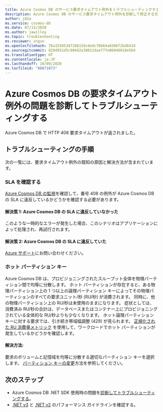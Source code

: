 ```yaml
---
title: Azure Cosmos DB のサービス要求タイムアウト例外をトラブルシューティングする
description: Azure Cosmos DB のサービス要求タイムアウト例外を診断して修正する方法について説明します。
author: j82w
ms.service: cosmos-db
ms.date: 07/13/2020
ms.author: jawilley
ms.topic: troubleshooting
ms.reviewer: sngun
ms.openlocfilehash: 76a1558534728613dcdedc78b64a0366f2bd643d
ms.sourcegitcommit: 829d951d5c90442a38012daaf77e86046018e5b9
ms.translationtype: HT
ms.contentlocale: ja-JP
ms.lasthandoff: 10/09/2020
ms.locfileid: "88871073"
---
```

# <a name="diagnose-and-troubleshoot-azure-cosmos-db-request-timeout-exceptions"></a>Azure Cosmos DB の要求タイムアウト例外の問題を診断してトラブルシューティングする
Azure Cosmos DB で HTTP 408 要求タイムアウトが返されました。

## <a name="troubleshooting-steps"></a>トラブルシューティングの手順
次の一覧には、要求タイムアウト例外の既知の原因と解決方法が含まれています。

### <a name="check-the-sla"></a>SLA を確認する
[Azure Cosmos DB の監視](monitor-cosmos-db.md)を確認して、番号 408 の例外が Azure Cosmos DB の SLA に違反しているかどうかを確認する必要があります。

#### <a name="solution-1-it-didnt-violate-the-azure-cosmos-db-sla"></a>解決策 1: Azure Cosmos DB の SLA に違反していなかった
このような一時的なエラーが発生した場合、このシナリオはアプリケーションによって処理され、再試行されます。

#### <a name="solution-2-it-did-violate-the-azure-cosmos-db-sla"></a>解決策 2: Azure Cosmos DB の SLA に違反していた
[Azure サポート](https://aka.ms/azure-support)にお問い合わせください。
 
### <a name="hot-partition-key"></a>ホット パーティション キー
Azure Cosmos DB は、プロビジョニングされたスループット全体を物理パーティション間で均等に分散します。 ホット パーティションが存在すると、ある物理パーティション上の 1 つ以上の論理パーティション キーによってその物理パーティションのすべての要求ユニット/秒 (RU/秒) が消費されます。 同時に、他の物理パーティション上の RU/秒は未使用のままになります。 症状としては、消費済み RU/秒の合計は、データベースまたはコンテナー上にプロビジョニングされている全体的な RU/秒よりも少なくなります。 ホット論理パーティション キーに対する要求では、引き続き帯域幅調整 (429) が見られます。 [正規化された RU 消費量メトリック](monitor-normalized-request-units.md) を使用して、ワークロードでホット パーティションが発生しているかどうかを確認します。 

#### <a name="solution"></a>解決方法:
要求のボリュームと記憶域を均等に分散する適切なパーティション キーを選択します。 [パーティション キーの変更](https://devblogs.microsoft.com/cosmosdb/how-to-change-your-partition-key/)方法を参照してください。

## <a name="next-steps"></a>次のステップ
* Azure Cosmos DB .NET SDK 使用時の問題を[診断してトラブルシューティングする](troubleshoot-dot-net-sdk.md)。
* [.NET v3](performance-tips-dotnet-sdk-v3-sql.md) と [.NET v2](performance-tips.md) のパフォーマンス ガイドラインを確認する。